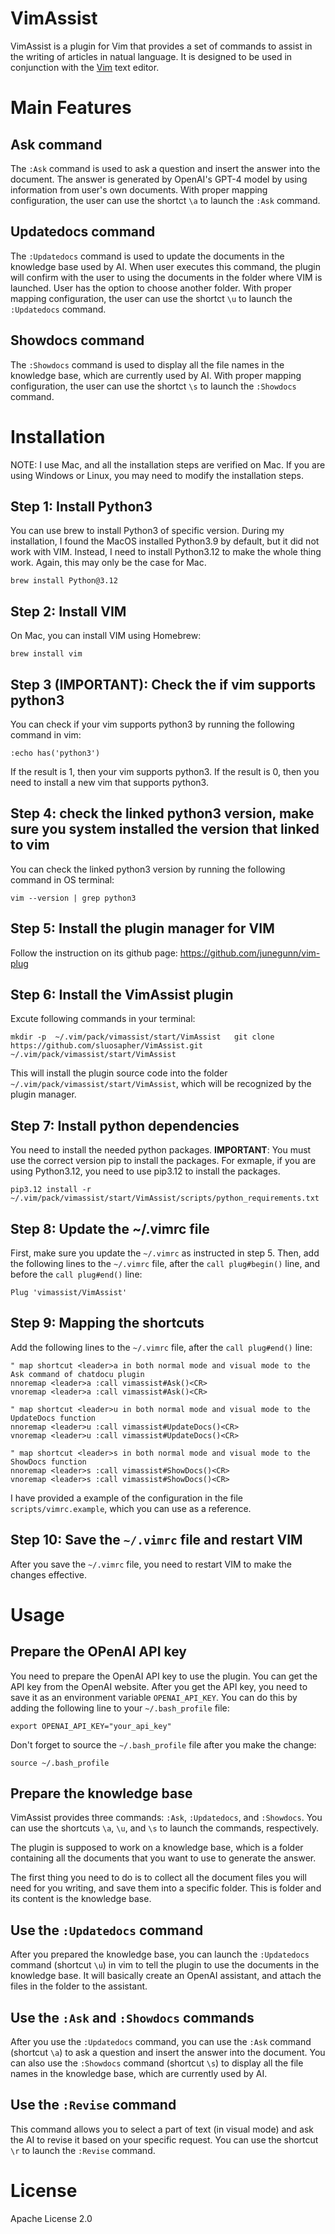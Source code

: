 # VimAssist

VimAssist is a plugin for Vim that provides a set of commands to assist in the writing of articles in natual language. It is designed to be used in conjunction with the [Vim](https://www.vim.org/) text editor.

# Main Features

## Ask command
The `:Ask` command is used to ask a question and insert the answer into the document. The answer is generated by OpenAI's GPT-4 model by using information from user's own documents. With proper mapping configuration, the user can use the shortct `\a` to launch the `:Ask` command.

## Updatedocs command
The `:Updatedocs` command is used to update the documents in the knowledge base used by AI. When user executes this command, the plugin will confirm with the user to using the documents in the folder where VIM is launched. User has the option to choose another folder. With proper mapping configuration, the user can use the shortct `\u` to launch the `:Updatedocs` command.

## Showdocs command

The `:Showdocs` command is used to display all the file names in the knowledge base, which are currently used by AI. With proper mapping configuration, the user can use the shortct `\s` to launch the `:Showdocs` command.

# Installation

NOTE: I use Mac, and all the installation steps are verified on Mac. If you are using Windows or Linux, you may need to modify the installation steps.

## Step 1: Install Python3
You can use brew to install Python3 of specific version. During my installation, I found the MacOS installed Python3.9 by default, but it did not work with VIM. Instead, I need to install Python3.12 to make the whole thing work. Again, this may only be the case for Mac.

`
brew install Python@3.12
`
 
## Step 2: Install VIM
On Mac, you can install VIM using Homebrew:

`
brew install vim
`

## Step 3 (**IMPORTANT**): Check the if vim supports python3
You can check if your vim supports python3 by running the following command in vim:

`
:echo has('python3')
`

If the result is 1, then your vim supports python3. If the result is 0, then you need to install a new vim that supports python3.

## Step 4: check the linked python3 version, make sure you system installed the version that linked to vim
You can check the linked python3 version by running the following command in OS terminal:

`
vim --version | grep python3
`

## Step 5: Install the plugin manager for VIM
Follow the instruction on its github page: https://github.com/junegunn/vim-plug

## Step 6: Install the VimAssist plugin
Excute following commands in your terminal:

`
mkdir -p  ~/.vim/pack/vimassist/start/VimAssist  
git clone https://github.com/sluosapher/VimAssist.git ~/.vim/pack/vimassist/start/VimAssist
`

This will install the plugin source code into the folder `~/.vim/pack/vimassist/start/VimAssist`, which will be recognized by the plugin manager.

## Step 7: Install python dependencies
You need to install the needed python packages.
**IMPORTANT**: You must use the correct version pip to install the packages. For exmaple, if you are using Python3.12, you need to use pip3.12 to install the packages.

`
pip3.12 install -r ~/.vim/pack/vimassist/start/VimAssist/scripts/python_requirements.txt 
`

## Step 8: Update the ~/.vimrc file
First, make sure you update the `~/.vimrc` as instructed in step 5.
Then, add the following lines to the `~/.vimrc` file, after the `call plug#begin()` line, and before the `call plug#end()` line:

`
Plug 'vimassist/VimAssist'
`

## Step 9: Mapping the shortcuts
Add the following lines to the `~/.vimrc` file, after the `call plug#end()` line:


```
" map shortcut <leader>a in both normal mode and visual mode to the Ask command of chatdocu plugin  
nnoremap <leader>a :call vimassist#Ask()<CR>  
vnoremap <leader>a :call vimassist#Ask()<CR>  

" map shortcut <leader>u in both normal mode and visual mode to the UpdateDocs function  
nnoremap <leader>u :call vimassist#UpdateDocs()<CR>  
vnoremap <leader>u :call vimassist#UpdateDocs()<CR>  

" map shortcut <leader>s in both normal mode and visual mode to the ShowDocs function  
nnoremap <leader>s :call vimassist#ShowDocs()<CR>  
vnoremap <leader>s :call vimassist#ShowDocs()<CR>  
```

I have provided a example of the configuration in the file `scripts/vimrc.example`, which you can use as a reference.

## Step 10: Save the `~/.vimrc` file and restart VIM
After you save the `~/.vimrc` file, you need to restart VIM to make the changes effective.

# Usage

## Prepare the OPenAI API key
You need to prepare the OpenAI API key to use the plugin. You can get the API key from the OpenAI website. After you get the API key, you need to save it as an environment variable `OPENAI_API_KEY`. You can do this by adding the following line to your `~/.bash_profile` file:

`
export OPENAI_API_KEY="your_api_key"
`

Don't forget to source the `~/.bash_profile` file after you make the change:

`
source ~/.bash_profile
`

## Prepare the knowledge base
VimAssist provides three commands: `:Ask`, `:Updatedocs`, and `:Showdocs`. You can use the shortcuts `\a`, `\u`, and `\s` to launch the commands, respectively.

The plugin is supposed to work on a knowledge base, which is a folder containing all the documents that you want to use to generate the answer. 

The first thing you need to do is to collect all the document files you will need for you writing, and save them into a specific folder. This is folder and its content is  the knowledge base. 

## Use the `:Updatedocs` command
After you prepared the knowledge base, you can launch the `:Updatedocs` command (shortcut `\u`) in vim to tell the plugin to use the documents in the knowledge base. It will basically create an OpenAI assistant, and attach the files in the folder to the assistant.

## Use the `:Ask` and `:Showdocs` commands
After you use the `:Updatedocs` command, you can use the `:Ask` command (shortcut `\a`) to ask a question and insert the answer into the document. You can also use the `:Showdocs` command (shortcut `\s`) to display all the file names in the knowledge base, which are currently used by AI.

## Use the `:Revise` command
This command allows you to select a part of text (in visual mode) and ask the AI to revise it based on your specific request. You can use the shortcut `\r` to launch the `:Revise` command.

# License
Apache License 2.0





